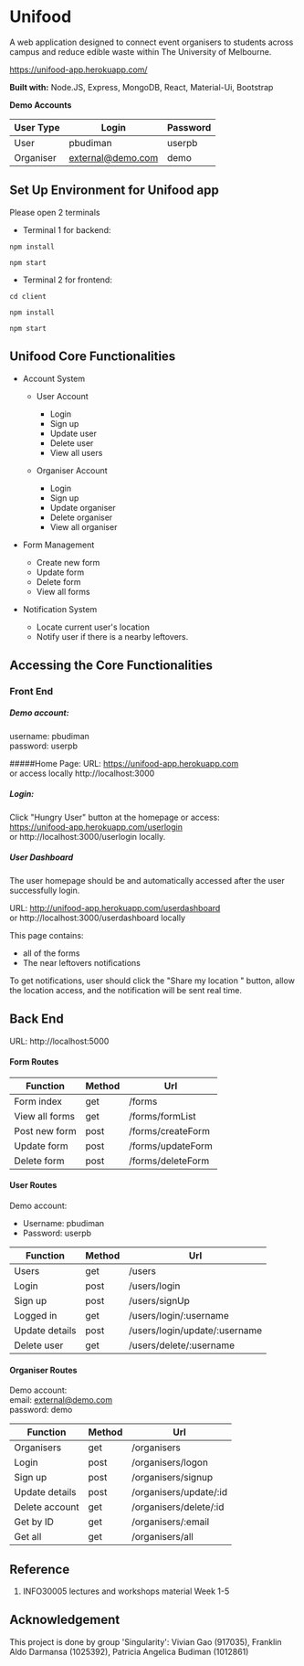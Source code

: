 # Unifood 
A web application designed to connect event organisers to students
across campus and reduce edible waste within The University of Melbourne.

https://unifood-app.herokuapp.com/

**Built with:** Node.JS, Express, MongoDB, React, Material-Ui, Bootstrap

**Demo Accounts**  

| User Type | Login             | Password |
|-----------|-------------------|---------|
| User      | pbudiman          | userpb  |
| Organiser | external@demo.com | demo    |

## Set Up Environment for Unifood app
Please open 2 terminals
- Terminal 1 for backend:
```
npm install
```
```
npm start
```
- Terminal 2 for frontend:
```
cd client
```
```
npm install
```
```
npm start
```

## Unifood Core Functionalities

- Account System
    - User Account
        - Login
        - Sign up
        - Update user
        - Delete user
        - View all users
        
    - Organiser Account
        - Login
        - Sign up
        - Update organiser
        - Delete organiser
        - View all organiser
        
- Form Management
    - Create new form
    - Update form
    - Delete form
    - View all forms

- Notification System
    - Locate current user's location
    - Notify user if there is a nearby leftovers.

## Accessing the Core Functionalities

### Front End
 ##### Demo account:
 username: pbudiman
 <br> password: userpb

#####Home Page:
URL: https://unifood-app.herokuapp.com 
 <br> or access locally  http://localhost:3000
 
##### Login:
Click "Hungry User" button at the homepage or access:
 <br> https://unifood-app.herokuapp.com/userlogin 
 <br>
 or http://localhost:3000/userlogin locally.
 

 
 ##### User Dashboard
 
The user homepage should be and automatically accessed after the user successfully login.

URL: http://unifood-app.herokuapp.com/userdashboard
<br>or http://localhost:3000/userdashboard locally

This page contains:
 - all of the forms
 - The near leftovers notifications

To get notifications, user should click the "Share my location " button, allow the location access, and the notification will be sent real time.


## Back End

URL: http://localhost:5000


#### Form Routes

| Function       | Method | Url
| -------------- | ------ |-----------------
| Form index     | get    | /forms
| View all forms | get    | /forms/formList
| Post new form  | post   | /forms/createForm
| Update form    | post   | /forms/updateForm
| Delete form    | post   | /forms/deleteForm


#### User Routes

Demo account:
* Username: pbudiman
* Password: userpb

| Function       | Method | Url
| -------------- | ------ |-----------------
| Users          | get    | /users
| Login          | post   | /users/login
| Sign up        | post   | /users/signUp
| Logged in      | get    | /users/login/:username
| Update details | post   | /users/login/update/:username
| Delete user    | get    | /users/delete/:username


#### Organiser Routes
Demo account:
<br>
email: external@demo.com
<br>
password: demo

| Function       | Method | Url
| -------------- | ------ |-----------------
| Organisers     | get    | /organisers
| Login          | post   | /organisers/logon
| Sign up        | post   | /organisers/signup
| Update details | post   | /organisers/update/:id
| Delete account | get    | /organisers/delete/:id
| Get by ID      | get    | /organisers/:email
| Get all        | get    | /organisers/all



## Reference
1. INFO30005 lectures and workshops material Week 1-5

## Acknowledgement
This project is done by group 'Singularity': Vivian Gao (917035), Franklin Aldo Darmansa (1025392), Patricia Angelica Budiman (1012861)
